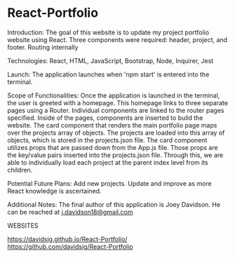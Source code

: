 # React-Portfolio

Introduction: The goal of this website is to update my project portfolio website using React. Three components were required: header, project, and footer. Routing internally

Technologies: React, HTML, JavaScript, Bootstrap, Node, Inquirer, Jest

Launch: The application launches when 'npm start' is entered into the terminal.

Scope of Functionalities: Once the application is launched in the terminal, the user is greeted with a homepage. This homepage links to three separate pages using a Router. Individual components are linked to the router pages specified. Inside of the pages, components are inserted to build the website. The card component that renders the main portfolio page maps over the projects array of objects. The projects are loaded into this array of objects, which is stored in the projects.json file. The card component utilizes props that are passed down from the App.js file. Those props are the key/value pairs inserted into the projects.json file. Through this, we are able to individually load each project at the parent index level from its children.

Potential Future Plans: Add new projects. Update and improve as more React knowledge is ascertained.

Additional Notes: The final author of this application is Joey Davidson. He can be reached at j.davidson18@gmail.com

WEBSITES

https://davidsjg.github.io/React-Portfolio/
https://github.com/davidsjg/React-Portfolio
